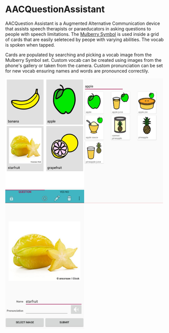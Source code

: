 # AACQuestionAssistant
AACQuestion Assistant is a Augmented Alternative Communication device that assists speech therapists or paraeducators in asking questions to people with speech limitations. 
The [Mulberry Symbol](https://mulberrysymbols.org/) is used inside a grid of cards that are easily seleteced by peope with varying abilities.
The vocab is spoken when tapped. 

Cards are populated by searching and picking a vocab image from the Mulberry Symbol set. 
Custom vocab can be created using images from the phone's gallery or taken from the camera. Custom pronunciation can be set for new vocab
ensuring names and words are pronounced correctily. 

<img src='https://github.com/NathanHarger/AACQuestionAssistant/blob/master/pickFruit.jpeg' width='250'></img><img src='https://github.com/NathanHarger/AACQuestionAssistant/blob/master/searchVocab.jpeg' width='250'></img><img src='https://github.com/NathanHarger/AACQuestionAssistant/blob/master/newVocabExample.jpeg' width='250'></img>
